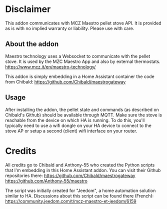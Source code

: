 # Disclaimer
This addon communicates with MCZ Maestro pellet stove API. It is provided as is with no implied warranty or liability. Please use with care.

## About the addon
Maestro technology uses a Websocket to communicate with the pellet stove. It is used by the MZC Maestro App and also by external thermostats.
https://www.mcz.it/en/maestro-technology/

This addon is simply embedding in a Home Assistant container the code from Chibald: https://github.com/Chibald/maestrogateway

## Usage
After installing the addon, the pellet state and commands (as described on Chibald's Github) should be available through MQTT.
Make sure the stove is reachable from the device on which HA is running. To do this, you'll typically need to use a wifi dongle on your HA device to connect to the stove AP or setup a second (client) wifi interface on your router.

# Credits
All credits go to Chibald and Anthony-55 who created the Python scripts that I'm embedding in this Home Assistant addon.
You can visit their Github repositories there:
https://github.com/Chibald/maestrogateway
https://github.com/Anthony-55/maestro

The script was initially created for "Jeedom", a home automation solution similar to HA. Discussions about this script can be found there (French):
https://community.jeedom.com/t/mcz-maestro-et-jeedom/6159
